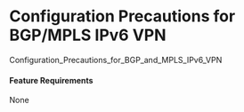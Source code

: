 Configuration Precautions for BGP/MPLS IPv6 VPN
===============================================

Configuration_Precautions_for_BGP_and_MPLS_IPv6_VPN

#### Feature Requirements

None